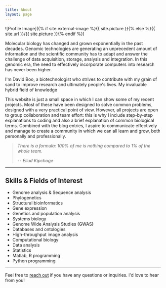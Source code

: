 ```yaml
---
title: About
layout: page
---
```

![Profile Image]({% if site.external-image %}{{ site.picture }}{% else %}{{ site.url }}/{{ site.picture }}{% endif %})

<p>Molecular biology has changed and grown exponentially in the past decades. Genomic technologies are generating an unprecedent amount of information and the scientific community has to adapt and answer the challenge of data acquisition, storage, analysis and integration. In this genomic era, the need to effectively incorporate computers into research has never been higher. </p>


<span class="evidence">I'm David Boo, a biotechnologist who strives to contribute with my grain of sand to improve research and ultimately people's lives.</span> My invaluable hybrid field of knowledge

<p>This website is just a small space in which I can show some of my recent projects. Most of these have been designed to solve common problems, designed with a very practical point of view. However, all projects are open to group collaboration and team effort: this is why I include step-by-step explanations to coding and also a brief explanation of common biological terms. Combined with the blog entries, <span class="evidence">I aspire to communicate effectively and manage to create a community in which we can all learn and grow, both personally and professionally.</span></p>

> *There is a formula: 100% of me is nothing compared to 1% of the whole team.*
>
> -- <cite>Eliud Kipchoge</cite>

---

<h2>Skills & Fields of Interest</h2>
<ul class="skill-list">
	<li>Genome analysis & Sequence analysis</li>
	<li>Phylogenetics</li>
	<li>Structural bioinformatics</li>
	<li>Gene expression</li>
	<li>Genetics and population analysis</li>
	<li>Systems biology</li>
	<li>Genome Wide Analysis Studies (GWAS)</li>
	<li>Databases and ontologies</li>
	<li>High-throughput image analysis</li>
	<li>Computational biology</li>
	<li>Data analysis</li>
	<li>Statistics</li>
	<li>Matlab, R programming</li>
	<li>Python programming</li>
</ul>

---

Feel free to [reach out](https://david-boo.github.io/) if you have any questions or inquiries. I'd love to hear from you!
